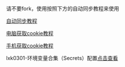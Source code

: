 

请不要fork，使用按照下方的自动同步教程来使用




[自动同步教程](https://github.com/inoyna11/jd28/blob/master/backUp/tongbu.md)






[电脑获取cookie教程](https://github.com/inoyna11/jd28/blob/master/backUp/GetJdCookie2.md)


[手机获取cookie教程](https://github.com/inoyna11/jd28/blob/master/backUp/GetJdCookie3.md)

lxk0301-环境变量合集（Secrets）配置[点击查看](https://github.com/inoyna11/jd28/blob/master/githubAction.md)
